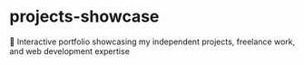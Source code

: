 # projects-showcase
🚀 Interactive portfolio showcasing my independent projects, freelance work, and web development expertise
